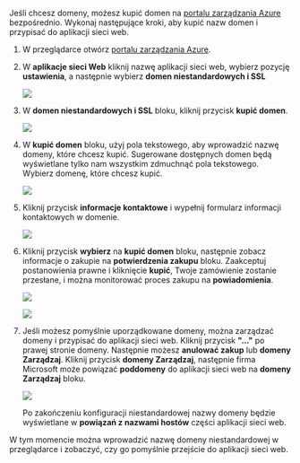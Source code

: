 Jeśli chcesz domeny, możesz kupić domen na [portalu zarządzania Azure](https://portal.azure.com) bezpośrednio. Wykonaj następujące kroki, aby kupić nazw domen i przypisać do aplikacji sieci web.

1. W przeglądarce otwórz [portalu zarządzania Azure](https://portal.azure.com).
2. W **aplikacje sieci Web** kliknij nazwę aplikacji sieci web, wybierz pozycję **ustawienia**, a następnie wybierz **domen niestandardowych i SSL**
   
    ![](./media/custom-dns-web-site/dncmntask-cname-6.png)
3. W **domen niestandardowych i SSL** bloku, kliknij przycisk **kupić domen**.
   
    ![](./media/custom-dns-web-site/dncmntask-cname-buydomains-1.png)
4. W **kupić domen** bloku, użyj pola tekstowego, aby wprowadzić nazwę domeny, które chcesz kupić. Sugerowane dostępnych domen będą wyświetlane tylko nam wszystkim zdmuchnąć pola tekstowego. Wybierz domenę, które chcesz kupić.
   
   ![](./media/custom-dns-web-site/dncmntask-cname-buydomains-2.png)
5. Kliknij przycisk **informacje kontaktowe** i wypełnij formularz informacji kontaktowych w domenie.
   
   ![](./media/custom-dns-web-site/dncmntask-cname-buydomains-3.png)
6. Kliknij przycisk **wybierz** na **kupić domen** bloku, następnie zobacz informacje o zakupie na **potwierdzenia zakupu** bloku. Zaakceptuj postanowienia prawne i kliknięcie **kupić**, Twoje zamówienie zostanie przesłane, i można monitorować proces zakupu na **powiadomienia**.
   
   ![](./media/custom-dns-web-site/dncmntask-cname-buydomains-4.png)
   
   ![](./media/custom-dns-web-site/dncmntask-cname-buydomains-5.png)
7. Jeśli możesz pomyślnie uporządkowane domeny, można zarządzać domeny i przypisać do aplikacji sieci web. Kliknij przycisk **"..."** po prawej stronie domeny. Następnie możesz **anulować zakup** lub **domeny Zarządzaj**. Kliknij przycisk **domeny Zarządzaj**, następnie firma Microsoft może powiązać **poddomeny** do aplikacji sieci web na **domeny Zarządzaj** bloku.
   
    ![](./media/custom-dns-web-site/dncmntask-cname-buydomains-6.png)
   
    Po zakończeniu konfiguracji niestandardowej nazwy domeny będzie wyświetlane w **powiązań z nazwami hostów** części aplikacji sieci web.

W tym momencie można wprowadzić nazwę domeny niestandardowej w przeglądarce i zobaczyć, czy go pomyślnie przejście do aplikacji sieci web.


